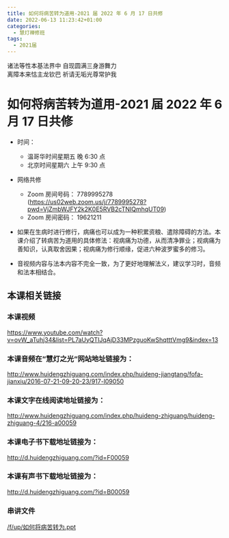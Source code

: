 ```yaml
---
title: 如何将病苦转为道用-2021 届 2022 年 6 月 17 日共修
date: 2022-06-13 11:23:42+01:00
categories:
  - 慧灯禅修班
tags:
  - 2021届
---
```

<!--StartFragment-->

诸法等性本基法界中 自现圆满三身游舞力\
离障本来怙主龙钦巴 祈请无垢光尊常护我

# 如何将病苦转为道用-2021 届 2022 年 6 月 17 日共修





* 时间：

  * 温哥华时间星期五 晚 6:30 点
  * 北京时间星期六 上午 9:30 点
* 网络共修

  * Zoom 房间号码： 7789995278 (<https://us02web.zoom.us/j/7789995278?pwd=VjZmbWJFY2k2K0E5RVB2cTNIQmhqUT09>)
  * Zoom 房间密码： 19621211



* 如果在生病时进行修行，病痛也可以成为一种积累资粮、遣除障碍的方法。本课介绍了转病苦为道用的具体修法：视病痛为功德，从而清净罪业；视病痛为善知识，认真取舍因果；视病痛为修行顺缘，促进六种波罗蜜多的修习。
* 音视频内容与法本内容不完全一致，为了更好地理解法义，建议学习时，音频和法本相结合。

## 本课相关链接

### 本课视频

<https://www.youtube.com/watch?v=ovW_aTuhj34&list=PL7aUyQTIJqAjD33MPzguoKwShqtttVmg9&index=13>

### 本课音频在“慧灯之光“网站地址链接为：

<http://www.huidengzhiguang.com/index.php/huideng-jiangtang/fofa-jianxiu/2016-07-21-09-20-23/917-l09050>

### 本课文字在线阅读地址链接为：

<http://www.huidengzhiguang.com/index.php/huideng-zhiguang/huideng-zhiguang-4/216-a00059>

### 本课电子书下载地址链接为：

<http://d.huidengzhiguang.com/?id=F00059>

### 本课有声书下载地址链接为：

<http://d.huidengzhiguang.com/?id=B00059>

### 串讲文件

[/f/up/如何将病苦转为.ppt](http://huidengchanxiu.net/hdv/f/up/%E5%A6%82%E4%BD%95%E5%B0%86%E7%97%85%E8%8B%A6%E8%BD%AC%E4%B8%BA.ppt)

<!--EndFragment-->